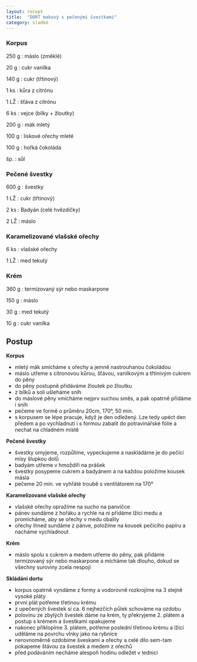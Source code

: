 ```yaml
---
layout: recept
title:  "DORT makový s pečenými švestkami"
category: sladké
---
```


<div class="ingredience" markdown="1">

### Korpus

250 g
: máslo (změklé)

20 g
: cukr vanilka

140 g
: cukr (třtinový)

1 ks
: kůra z citrónu

1 LŽ
: šťáva z citrónu

6 ks
: vejce (bílky + žloutky)

200 g
: mák mletý

100 g
: lískové ořechy mleté

100 g
: hořká čokoláda

šp.
: sůl

### Pečené švestky

600 g
: švestky

1 LŽ
: cukr (třtinový)

2 ks
: Badyán (celé hvězdičky)

2 LŽ
: máslo

### Karamelizované vlašské ořechy

6 ks
: vlašské ořechy


1 LŽ
: med tekutý

### Krém

360 g
: termizovaný sýr nebo maskarpone

150 g
: máslo

30 g
: med tekutý

10 g
: cukr vanilka

</div>

## Postup

<div class="postup" markdown="1">

**Korpus**
- mletý mák smícháme s ořechy a jemně nastrouhanou čokoládou
- máslo utřeme s citronovou kůrou, šťávou, vanilkovým a třtinivým cukrem do pěny
- do pěny postupně přidáváme žloutek po žloutku
- z bílků a soli ušleháme sníh
- do máslové pěny vmícháme nejprv suchou směs, a pak opatrně přidáme i sníh
- pečeme ve formě o průměru 20cm, 170°, 50 min.
- s korpusem se lépe pracuje, když je den odležený. Lze tedy upéct den předem a po vychladnutí i s formou zabalit do potravinářské fólie a nechat na chladném místě

**Pečené švestky**
- švestky omyjeme, rozpůlíme, vypeckujeme a naskládáme je do pečící mísy šlupkou dolů
- badyám utřeme v hmoždíři na prášek
- švestky posypeme cukrem a badyánem a na každou položíme kousek másla
- pečeme 20 min. ve vyhřáté troubě s ventilátorem na 170°

**Karamelizované vlašské ořechy**
- vlašské ořechy opražíme na sucho na panvičce
- pánev sundáme z hořáku a rychle na ni přidáme lžíci medu a promícháme, aby se ořechy v medu obalily
- ořechy ihned sundáme z pánve, položíme na kousek pečícího papíru a nacháme vychladnout

**Krém**
- máslo spolu s cukrem a medem utřeme do pěny, pak přidáme termizovaný sýr nebo maskarpone a mícháme tak dlouho, dokud se všechny suroviny zcela nespojí

**Skládání dortu**
- korpus opatrně vyndáme z formy a vodorovně rozkrojíme na 3 stejně vysoké pláty
- první plát potřeme třetinou krému
- z upečených švestek si ca. 6 nejhezčích půlek schováme na ozdobu
- polovinu ze zbylých švestek dáme na krém, ty překryjeme 2. plátem a postup s krémem a švestkami opakujeme
- nakonec přiklopíme 3. plátem, potřeme poslední třetinou krému a lžící uděláme na povrchu vlnky jako na rybníce
- nerovnoměrně ozdobíme šveskami a ořechy a celé dílo sem-tam pokapeme štávou za švestek a medem z ořechů
- před podáváním necháme alespoň hodinu odležet v lednici

</div>
